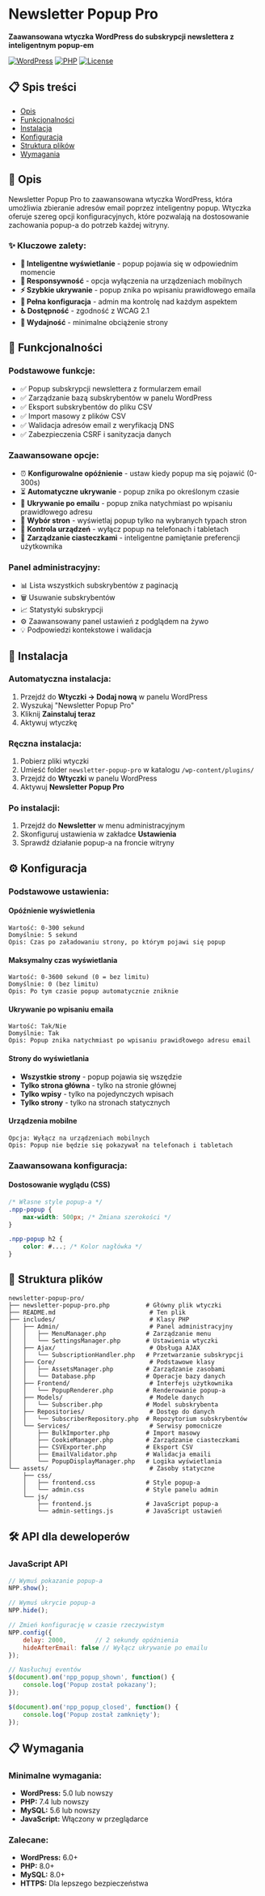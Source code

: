 # Newsletter Popup Pro

**Zaawansowana wtyczka WordPress do subskrypcji newslettera z inteligentnym popup-em**

[![WordPress](https://img.shields.io/badge/WordPress-5.0%2B-blue.svg)](https://wordpress.org/)
[![PHP](https://img.shields.io/badge/PHP-7.4%2B-purple.svg)](https://php.net/)
[![License](https://img.shields.io/badge/License-GPL%20v2-green.svg)](https://www.gnu.org/licenses/gpl-2.0.html)

## 📋 Spis treści

- [Opis](#opis)
- [Funkcjonalności](#-funkcjonalności)
- [Instalacja](#-instalacja)
- [Konfiguracja](#-konfiguracja)
- [Struktura plików](#-struktura-plików)
- [Wymagania](#-wymagania)

## 📝 Opis

Newsletter Popup Pro to zaawansowana wtyczka WordPress, która umożliwia zbieranie adresów email poprzez inteligentny popup. Wtyczka oferuje szereg opcji konfiguracyjnych, które pozwalają na dostosowanie zachowania popup-a do potrzeb każdej witryny.

### ✨ Kluczowe zalety:

- **🎯 Inteligentne wyświetlanie** - popup pojawia się w odpowiednim momencie
- **📱 Responsywność** - opcja wyłączenia na urządzeniach mobilnych
- **⚡ Szybkie ukrywanie** - popup znika po wpisaniu prawidłowego emaila
- **🔧 Pełna konfiguracja** - admin ma kontrolę nad każdym aspektem
- **♿ Dostępność** - zgodność z WCAG 2.1
- **🚀 Wydajność** - minimalne obciążenie strony

## 🎯 Funkcjonalności

### Podstawowe funkcje:
- ✅ Popup subskrypcji newslettera z formularzem email
- ✅ Zarządzanie bazą subskrybentów w panelu WordPress
- ✅ Eksport subskrybentów do pliku CSV
- ✅ Import masowy z plików CSV
- ✅ Walidacja adresów email z weryfikacją DNS
- ✅ Zabezpieczenia CSRF i sanityzacja danych

### Zaawansowane opcje:
- ⏰ **Konfigurowalne opóźnienie** - ustaw kiedy popup ma się pojawić (0-300s)
- ⏳ **Automatyczne ukrywanie** - popup znika po określonym czasie
- 💌 **Ukrywanie po emailu** - popup znika natychmiast po wpisaniu prawidłowego adresu
- 📍 **Wybór stron** - wyświetlaj popup tylko na wybranych typach stron
- 📱 **Kontrola urządzeń** - wyłącz popup na telefonach i tabletach
- 🍪 **Zarządzanie ciasteczkami** - inteligentne pamiętanie preferencji użytkownika

### Panel administracyjny:
- 📊 Lista wszystkich subskrybentów z paginacją
- 🗑️ Usuwanie subskrybentów
- 📈 Statystyki subskrypcji
- ⚙️ Zaawansowany panel ustawień z podglądem na żywo
- 💡 Podpowiedzi kontekstowe i walidacja

## 🚀 Instalacja

### Automatyczna instalacja:
1. Przejdź do **Wtyczki → Dodaj nową** w panelu WordPress
2. Wyszukaj "Newsletter Popup Pro"
3. Kliknij **Zainstaluj teraz**
4. Aktywuj wtyczkę

### Ręczna instalacja:
1. Pobierz pliki wtyczki
2. Umieść folder `newsletter-popup-pro` w katalogu `/wp-content/plugins/`
3. Przejdź do **Wtyczki** w panelu WordPress
4. Aktywuj **Newsletter Popup Pro**

### Po instalacji:
1. Przejdź do **Newsletter** w menu administracyjnym
2. Skonfiguruj ustawienia w zakładce **Ustawienia**
3. Sprawdź działanie popup-a na froncie witryny

## ⚙️ Konfiguracja

### Podstawowe ustawienia:

#### Opóźnienie wyświetlenia
```
Wartość: 0-300 sekund
Domyślnie: 5 sekund
Opis: Czas po załadowaniu strony, po którym pojawi się popup
```

#### Maksymalny czas wyświetlania
```
Wartość: 0-3600 sekund (0 = bez limitu)
Domyślnie: 0 (bez limitu)
Opis: Po tym czasie popup automatycznie zniknie
```

#### Ukrywanie po wpisaniu emaila
```
Wartość: Tak/Nie
Domyślnie: Tak
Opis: Popup znika natychmiast po wpisaniu prawidłowego adresu email
```

#### Strony do wyświetlania
- **Wszystkie strony** - popup pojawia się wszędzie
- **Tylko strona główna** - tylko na stronie głównej
- **Tylko wpisy** - tylko na pojedynczych wpisach
- **Tylko strony** - tylko na stronach statycznych

#### Urządzenia mobilne
```
Opcja: Wyłącz na urządzeniach mobilnych
Opis: Popup nie będzie się pokazywał na telefonach i tabletach
```

### Zaawansowana konfiguracja:

#### Dostosowanie wyglądu (CSS)
```css
/* Własne style popup-a */
.npp-popup {
    max-width: 500px; /* Zmiana szerokości */
}

.npp-popup h2 {
    color: #...; /* Kolor nagłówka */
}
```

## 📁 Struktura plików

```
newsletter-popup-pro/
├── newsletter-popup-pro.php          # Główny plik wtyczki
├── README.md                          # Ten plik
├── includes/                          # Klasy PHP
│   ├── Admin/                         # Panel administracyjny
│   │   ├── MenuManager.php           # Zarządzanie menu
│   │   └── SettingsManager.php       # Ustawienia wtyczki
│   ├── Ajax/                          # Obsługa AJAX
│   │   └── SubscriptionHandler.php   # Przetwarzanie subskrypcji
│   ├── Core/                          # Podstawowe klasy
│   │   ├── AssetsManager.php         # Zarządzanie zasobami
│   │   └── Database.php              # Operacje bazy danych
│   ├── Frontend/                      # Interfejs użytkownika
│   │   └── PopupRenderer.php         # Renderowanie popup-a
│   ├── Models/                        # Modele danych
│   │   └── Subscriber.php            # Model subskrybenta
│   ├── Repositories/                  # Dostęp do danych
│   │   └── SubscriberRepository.php  # Repozytorium subskrybentów
│   └── Services/                      # Serwisy pomocnicze
│       ├── BulkImporter.php          # Import masowy
│       ├── CookieManager.php         # Zarządzanie ciasteczkami
│       ├── CSVExporter.php           # Eksport CSV
│       ├── EmailValidator.php        # Walidacja emaili
│       └── PopupDisplayManager.php   # Logika wyświetlania
└── assets/                            # Zasoby statyczne
    ├── css/
    │   ├── frontend.css              # Style popup-a
    │   └── admin.css                 # Style panelu admin
    └── js/
        ├── frontend.js               # JavaScript popup-a
        └── admin-settings.js         # JavaScript ustawień
```

## 🛠️ API dla deweloperów

### JavaScript API

```javascript
// Wymuś pokazanie popup-a
NPP.show();

// Wymuś ukrycie popup-a
NPP.hide();

// Zmień konfigurację w czasie rzeczywistym
NPP.config({
    delay: 2000,        // 2 sekundy opóźnienia
    hideAfterEmail: false // Wyłącz ukrywanie po emailu
});

// Nasłuchuj eventów
$(document).on('npp_popup_shown', function() {
    console.log('Popup został pokazany');
});

$(document).on('npp_popup_closed', function() {
    console.log('Popup został zamknięty');
});
```

## 📋 Wymagania

### Minimalne wymagania:
- **WordPress:** 5.0 lub nowszy
- **PHP:** 7.4 lub nowszy
- **MySQL:** 5.6 lub nowszy
- **JavaScript:** Włączony w przeglądarce

### Zalecane:
- **WordPress:** 6.0+
- **PHP:** 8.0+
- **MySQL:** 8.0+
- **HTTPS:** Dla lepszego bezpieczeństwa
